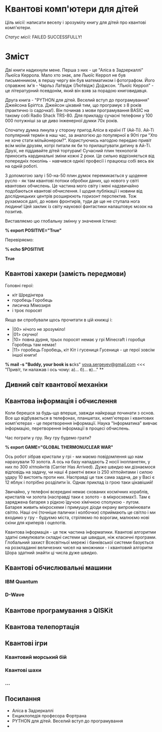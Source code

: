 # Квантові комп'ютери для дітей

*Ціль місії:* написати веселу і зрозумілу книгу для дітей про квантові комп'ютери.

*Статус місії:* FAILED SUCCESSFULLY!


# Зміст

Дві книги надихнули мене. Перша з них - це "Аліса в Задзеркаллі" Льюїса Керрола. Мало хто знає, але Льюїс Керрол не був письменником, в першу чергу він був математиком і фотографом. Його справжнє ім'я - Чарльз Ла́твідж (Лю́твідж) До́джсон. "Льюїс Керрол" - це літературний псевдонім, який він взяв за порадою книговидавця.

Друга книга - "PYTHON для дітей. Веселий вступ до програмування" Джейсона Бріґґса.  Джейсон цікавий тим, що програмує з 8 років (практично із садочка!). Він починав з мови програмування BASIC на такому собі Radio Shack TRS-80. Для прикладу сучасні телефони у 100 000 потужніші за це диво інженерної думки 70х років.

Спочатку думка линула у сторону пригод Аліси в країні ІТ (Ай-Ті). Ай-Ті популярний термін в наш час, за аналогією до популярної в 90ті гри "Хто не хоче стати мільйонером?". Користуючись нагодою передаю привіт всім моїм друзям, котрі питали як би то прилаштувати дитину в Ай-Ті. Друзі, не піддавайте дітей тортурам! Сучасний плин технологій приносить кардинальні зміни кожні 2 роки. Це сильно відрізняється від попередніх поколінь - навчився однієї професії і працюєш собі весь вік на одній роботі.

З допомогою залу і 50-на-50 плин думок перемикається у щоденне русло - як там квантові потоки обробки даних, що нового у світі квантових обчислень. Це частина мого світу і мені надзвичайно подобаються квантові обчислення. І щодня публікації і новини від дослідницьких центрів розширюють горизонт перспектив. Тож рухаємося далі, до нових фронтирів, туди де ще не ступала нога людини! Цей заклик із світу наукової фантастики налаштовує мозок на позитив.

Виставляємо цю глобальну змінну у значення *Істина*:

**% export POSITIVE="True"**

Перевіряємо:

**% echo $POSITIVE**

**True**


## Квантові хакери (замість передмови)

Головні герої:

* кіт Шредінгера
* горобець Горобець
* лисичка Мімозиря
* і троє поросят


Якщо ви спробували щось прочитати в цій книжці і:

* |00> нічого не зрозуміло!
* |01> скучно!
* |10> повна дурня, трьох поросят немає у грі Minecraft і горобця Горобець там немає!
* |11> горобець Горобець, кіт Кіт і гусениця Гусениця - це герої зовсім іншої книги!

**% mail -s "Buddy, your book is s**cks" vova.sergeyev@gmail.com <<< "Привіт, ти налажав і ось чому: а)... б)... в)..." **




## Дивний світ квантової механіки




## Квантова інформація і обчислення

Коли берешся за будь-що вперше, завжди найкраще починати з основ. Все що відбувається в телефонах, планшетах, комп'ютерах і квантових комп'ютерах - це перетворення інформації. Наука "Інформатика" вивчає інформацію, перетворення інформації в процесі обчислень.

Час пограти у гру. Яку гру будемо грати?

**% export GAME="GLOBAL THERMONUCLEAR WAR"**

Ось робот зібрав кристали у грі - ми маємо повідомлення що нам нарахували 10 золота. А ось на базу нападають 2 носії інопланетян, у них по 300 хітпойнтів (Carrier Has Arrived). Дуже швидко ми дізнаємося відповідь на задачу, чи наші 4 ракетні вежи із 250 хітпойнтами і силою удару 10 вистоять проти них. Насправді це таж сама задача, де у Васі є 12 яблук і потрібно розділити їх. Однак приклад із грою таки цікавіший!

Звичайно, у телефоні всередині немає схованих космічних кораблів, кристалів чи золота (насправді таки є золото - в мікросхемах!). Там є заряджена батарея з рідкою їдучою хімічною сполукою - лугом. Батарея живить мікросхеми і примушує діоди екрану випромінювати світло. Наші очі (точніше палички і колбочки) сприймають це світло і ми входимо у гру - будуємо міста, стріляємо по ворогам, малюємо нові скіни для криперів і оцелотів.

Квантова інформація - це теж частина інформатики. Квантові алгоритми здатні симулювати складні системи ще швидше, ніж класичні програми. Глобальний захист Всесвітньої мережі і банківської системи базується на розкладанні величезних чисел на множники - і квантовий алгоритм Шора здатний знайти ці числа дуже швидко.



## Квантові обчислювальні машини

### IBM Quantum

### D-Wave




## Квантове програмування з QISKit




## Квантова телепортація




## Квантові ігри

### Квантовий морський бій

### Квантові шахи

### ...


## Посилання

* Аліса в Задзеркаллі
* Енциклопедія професора Фортрана
* PYTHON для дітей. Веселий вступ до програмування
* 




